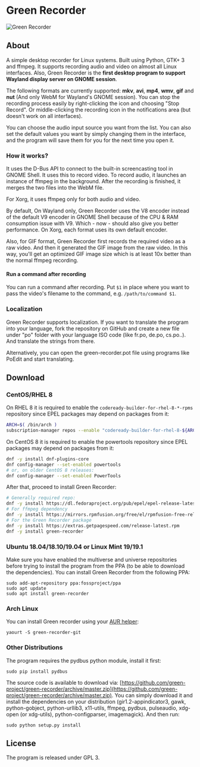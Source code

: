 # Green Recorder

![Green Recorder](https://i.ibb.co/b1831W0/Screenshot-from-2019-03-21-12-21-02.png)

## About

A simple desktop recorder for Linux systems. Built using Python, GTK+ 3 and ffmpeg. It supports recording audio and video on almost all Linux interfaces. Also, Green Recorder is the **first desktop program to support Wayland display server on GNOME session**.

The following formats are currently supported: **mkv**, **avi**, **mp4**, **wmv**, **gif** and **nut** (And only WebM for Wayland's GNOME session). You can stop the recording process easily by right-clicking the icon and choosing "Stop Record". Or middle-clicking the recording icon in the notifications area (but doesn't work on all interfaces).

You can choose the audio input source you want from the list. You can also set the default values you want by simply changing them in the interface, and the program will save them for you for the next time you open it.

### How it works?

It uses the D-Bus API to connect to the built-in screencasting tool in GNOME Shell. It uses this to record video. To record audio, it launches an instance of ffmpeg in the background. After the recording is finished, it merges the two files into the WebM file.

For Xorg, it uses ffmpeg only for both audio and video.

By default, On Wayland only, Green Recorder uses the V8 encoder instead of the default V9 encoder in GNOME Shell because of the CPU & RAM consumption issue with V9. Which - now - should also give you better performance. On Xorg, each format uses its own default encoder.

Also, for GIF format, Green Recorder first records the required video as a raw video. And then it generated the GIF image from the raw video. In this way, you'll get an optimized GIF image size which is at least 10x better than the normal ffmpeg recording.

#### Run a command after recording

You can run a command after recording. Put `$1` in place where you want to pass the video's 
filename to the command, e.g. `/path/to/command $1`.

### Localization

Green Recorder supports localization. If you want to translate the program into your language, fork the repository on GitHub and create a new file under "po" folder with your language ISO code (like fr.po, de.po, cs.po..). And translate the strings from there.

Alternatively, you can open the green-recorder.pot file using programs like PoEdit and start translating.

## Download

### CentOS/RHEL 8

On RHEL 8 it is required to enable the `codeready-builder-for-rhel-8-*-rpms` repository since EPEL 
packages may depend on packages from it:

```bash
ARCH=$( /bin/arch )
subscription-manager repos --enable "codeready-builder-for-rhel-8-${ARCH}-rpms"
```

On CentOS 8 it is required to enable the powertools repository since EPEL packages may depend on 
packages from it:

```bash
dnf -y install dnf-plugins-core
dnf config-manager --set-enabled powertools
# or, on older CentOS 8 releases:
dnf config-manager --set-enabled PowerTools
```

After that, proceed to install Green Recorder:

```bash
# Generally required repo:
dnf -y install https://dl.fedoraproject.org/pub/epel/epel-release-latest-8.noarch.rpm
# For ffmpeg dependency
dnf -y install https://mirrors.rpmfusion.org/free/el/rpmfusion-free-release-8.noarch.rpm
# For the Green Recorder package
dnf -y install https://extras.getpagespeed.com/release-latest.rpm    
dnf -y install green-recorder
```

### Ubuntu 18.04/18.10/19.04 or Linux Mint 19/19.1

Make sure you have enabled the multiverse and universe repositories before trying to install the program from the PPA (to be able to download the dependencies). You can install Green Recorder from the following PPA:

    sudo add-apt-repository ppa:fossproject/ppa
    sudo apt update
    sudo apt install green-recorder

### Arch Linux

You can install Green recorder using your [AUR helper](https://wiki.archlinux.org/index.php/AUR_helpers):

    yaourt -S green-recorder-git

### Other Distributions

The program requires the pydbus python module, install it first:

    sudo pip install pydbus
    
The source code is available to download via: [https://github.com/green-project/green-recorder/archive/master.zip](https://github.com/green-project/green-recorder/archive/master.zip). You can simply download it and install the dependencies on your distribution (gir1.2-appindicator3, gawk, python-gobject, python-urllib3, x11-utils, ffmpeg, pydbus, pulseaudio, xdg-open (or xdg-utils), python-configparser, imagemagick). And then run: 

    sudo python setup.py install

## License

The program is released under GPL 3.
